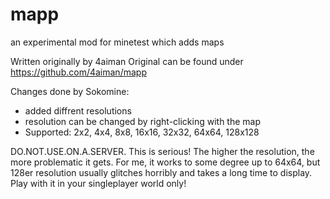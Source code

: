 mapp
====

an experimental mod for minetest which adds maps


Written originally by 4aiman
Original can be found under https://github.com/4aiman/mapp

Changes done by Sokomine:
* added diffrent resolutions
* resolution can be changed by right-clicking with the map
* Supported: 2x2, 4x4, 8x8, 16x16, 32x32, 64x64, 128x128

DO.NOT.USE.ON.A.SERVER. This is serious! The higher the resolution,
the more problematic it gets. For me, it works to some degree up
to 64x64, but 128er resolution usually glitches horribly and takes
a long time to display. Play with it in your singleplayer world only!
